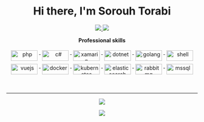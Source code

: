 <h1 align="center">Hi there, I'm Sorouh Torabi</h1>

<p align="center"> 
 <a href="https://github.com/tspersian" alt="soroush torabi's github stats">
   <img src="https://img.shields.io/badge/-@tspersian-%23181717?style=flat-square&logo=github" />
 </a>
 <a href="https://github.com/tspersian" alt="soroush torabi's github stats">
   <img src="https://badges.pufler.dev/years/tspersian" />
 </a> 
</p>

<p align="center"> 
 <strong>
  Professional skills
  </strong>
</p>

<p align="center">
   <a href="https://dotnet.microsoft.com/">
    <img src="https://img.shields.io/badge/PHP-777BB4?style=for-the-badge&logo=php&logoColor=white" alt="php" style="vertical-align:top; margin:4px;width:70px;height:28px;">
  </a>
   <a href="https://dotnet.microsoft.com/">
    <img src="https://img.shields.io/badge/C%23-239120?style=for-the-badge&logo=c-sharp&logoColor=white" alt="c#" style="vertical-align:top; margin:4px;width:70px;height:28;">
  </a>
  <a href="https://dotnet.microsoft.com/en-us/apps/xamarin">
    <img src="https://img.shields.io/badge/Xamarin-3498DB?style=for-the-badge&logo=xamarin&logoColor=white" alt="xamarin" style="vertical-align:top; margin:4px;width:70px;height:28px;">
  </a>
   <a href="https://dotnet.microsoft.com/">
    <img src="https://img.shields.io/badge/.NET-5C2D91?style=for-the-badge&logo=.net&logoColor=white" alt="dotnet" style="vertical-align:top; margin:4px;width:70px;height:28px;">
  </a>
  <a href="https://go.dev/">
    <img src="https://img.shields.io/badge/Go-00ADD8?style=for-the-badge&logo=go&logoColor=white" alt="golang" style="vertical-align:top; margin:4px;width:70px;height:28px;">
  </a>
  <a href="https://www.gnu.org/software/bash/">
    <img src="https://img.shields.io/badge/Shell_Script-121011?style=for-the-badge&logo=gnu-bash&logoColor=white" alt="shell" style="vertical-align:top; margin:4px;width:70px;height:28px;">
  </a>
  <a href="https://vuejs.org/">
    <img src="https://img.shields.io/badge/Vue.js-35495E?style=for-the-badge&logo=vue.js&logoColor=4FC08D" alt="vuejs" style="vertical-align:top; margin:4px;width:70px;height:28px;">
  </a>
  <a href="https://hub.docker.com/">
    <img src="https://img.shields.io/badge/Docker-2CA5E0?style=for-the-badge&logo=docker&logoColor=white" alt="docker" style="vertical-align:top; margin:4px;width:70px;height:28px;">
  </a> 
 
  <a href="https://kubernetes.io">
    <img src="https://img.shields.io/badge/kubernetes-326ce5.svg?&style=for-the-badge&logo=kubernetes&logoColor=white" alt="kubernetes" style="vertical-align:top; margin:4px;width:70px;height:28px;">
  </a>
  <a href="https://www.elastic.co">
    <img src="https://img.shields.io/badge/Elastic_Search-005571?style=for-the-badge&logo=elasticsearch&logoColor=white" alt="elasticsearch" style="vertical-align:top; margin:4px;width:70px;height:28px;">
  </a>
  <a href="https://www.rabbitmq.com">
    <img src="https://img.shields.io/badge/rabbitmq-%23FF6600.svg?&style=for-the-badge&logo=rabbitmq&logoColor=white" alt="rabbitmq" style="vertical-align:top; margin:4px;width:70px;height:28px;">
  </a>
  <a href="https://microsoft.com">
    <img src="https://img.shields.io/badge/Microsoft_SQL_Server-CC2927?style=for-the-badge&logo=microsoft-sql-server&logoColor=white" alt="mssql" style="vertical-align:top; margin:4px;width:70px;height:28px;">
  </a>
  
  <br/>
</p>
<br/>

---

<p align="center">
  <a href="#" alt="soroush torabi's streak stats"><img src="https://github-readme-streak-stats.herokuapp.com/?user=tspersian" /></a>
</p>
<p align="center">
  <a href="#" alt="soroush torabi's github stats"><img src="https://github-readme-stats.vercel.app/api?username=tspersian&count_private=true&show_icons=true" /></a>
</p>
